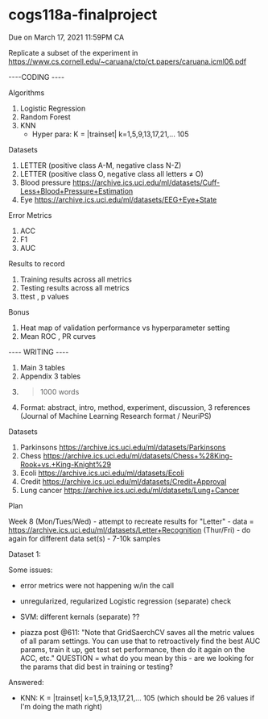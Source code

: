 # cogs118a-finalproject

Due on March 17, 2021 11:59PM CA 

Replicate a subset of the experiment in ​https://www.cs.cornell.edu/~caruana/ctp/ct.papers/caruana.icml06.pdf

----CODING ----

Algorithms
1. Logistic Regression
2. Random Forest
3. KNN 
    - Hyper para:  K = |trainset| k=1,5,9,13,17,21,... 105

Datasets
1. LETTER (positive class A-M, negative class N-Z)
2. LETTER (positive class O, negative class all letters ≠ O)
3. Blood pressure https://archive.ics.uci.edu/ml/datasets/Cuff-Less+Blood+Pressure+Estimation
4. Eye https://archive.ics.uci.edu/ml/datasets/EEG+Eye+State

Error Metrics
1. ACC
2. F1
3. AUC

Results to record
1. Training results across all metrics
2. Testing results across all metrics 
3. ttest , p values

Bonus
1. Heat map of validation performance vs hyperparameter setting 
2. Mean ROC , PR curves

---- WRITING ---- 

1. Main 3 tables
2. Appendix 3 tables
3. >1000 words
4. Format: abstract, intro, method, experiment, discussion, 3 references (Journal of Machine Learning Research format / NeuriPS)











Datasets

1. Parkinsons https://archive.ics.uci.edu/ml/datasets/Parkinsons
2. Chess https://archive.ics.uci.edu/ml/datasets/Chess+%28King-Rook+vs.+King-Knight%29
3. Ecoli https://archive.ics.uci.edu/ml/datasets/Ecoli
4. Credit https://archive.ics.uci.edu/ml/datasets/Credit+Approval
5. Lung cancer https://archive.ics.uci.edu/ml/datasets/Lung+Cancer


Plan

Week 8 
(Mon/Tues/Wed) - attempt to recreate results for "Letter" 
    - data = https://archive.ics.uci.edu/ml/datasets/Letter+Recognition
(Thur/Fri) - do again for different data set(s) 
    - 7-10k samples
    
    
 
 Dataset 1:
 
 Some issues:
  - error metrics were not happening w/in the call
  - unregularized, regularized Logistic regression (separate) check 
  - SVM: different kernals (separate) ??

 
  - piazza post @611: "Note that GridSaerchCV saves all the metric values of all param settings. You can use that to retroactively find the best AUC params, train it up, get test set performance, then do it again on the ACC, etc." QUESTION = what do you mean by this - are we looking for the params that did best in training or testing?

 Answered:
  - KNN: K = |trainset| k=1,5,9,13,17,21,... 105 (which should be 26 values if I'm doing the math right)







